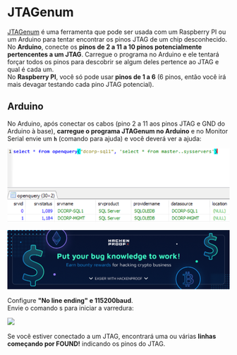 # JTAGenum

[JTAGenum](https://github.com/cyphunk/JTAGenum) é uma ferramenta que pode ser usada com um Raspberry PI ou um Arduino para tentar encontrar os pinos JTAG de um chip desconhecido.\
No **Arduino**, conecte os **pinos de 2 a 11 a 10 pinos potencialmente pertencentes a um JTAG**. Carregue o programa no Arduino e ele tentará forçar todos os pinos para descobrir se algum deles pertence ao JTAG e qual é cada um.\
No **Raspberry PI**, você só pode usar **pinos de 1 a 6** (6 pinos, então você irá mais devagar testando cada pino JTAG potencial).

## Arduino

No Arduino, após conectar os cabos (pino 2 a 11 aos pinos JTAG e GND do Arduino à base), **carregue o programa JTAGenum no Arduino** e no Monitor Serial envie um **`h`** (comando para ajuda) e você deverá ver a ajuda:

![](<../../.gitbook/assets/image (643).png>)

![](<../../.gitbook/assets/image (650).png>)

Configure **"No line ending" e 115200baud**.\
Envie o comando s para iniciar a varredura:

![](<../../.gitbook/assets/image (651) (1) (1) (1).png>)

Se você estiver conectado a um JTAG, encontrará uma ou várias **linhas começando por FOUND!** indicando os pinos do JTAG.
